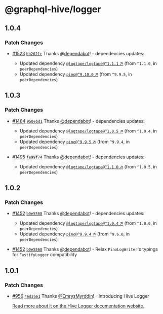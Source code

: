 # @graphql-hive/logger

## 1.0.4
### Patch Changes



- [#1523](https://github.com/graphql-hive/gateway/pull/1523) [`bb2621c`](https://github.com/graphql-hive/gateway/commit/bb2621ce85c42ccbc97c6ca128f959bcb2bb6475) Thanks [@dependabot](https://github.com/apps/dependabot)! - dependencies updates:
  
  - Updated dependency [`@logtape/logtape@^1.1.1` ↗︎](https://www.npmjs.com/package/@logtape/logtape/v/1.1.1) (from `^1.1.0`, in `peerDependencies`)
  - Updated dependency [`pino@^9.10.0` ↗︎](https://www.npmjs.com/package/pino/v/9.10.0) (from `^9.9.5`, in `peerDependencies`)

## 1.0.3
### Patch Changes



- [#1484](https://github.com/graphql-hive/gateway/pull/1484) [`950ebd1`](https://github.com/graphql-hive/gateway/commit/950ebd1d1686846b59b555695c1738e25fd3268e) Thanks [@dependabot](https://github.com/apps/dependabot)! - dependencies updates:
  
  - Updated dependency [`@logtape/logtape@^1.0.5` ↗︎](https://www.npmjs.com/package/@logtape/logtape/v/1.0.5) (from `^1.0.4`, in `peerDependencies`)
  - Updated dependency [`pino@^9.9.5` ↗︎](https://www.npmjs.com/package/pino/v/9.9.5) (from `^9.9.4`, in `peerDependencies`)


- [#1495](https://github.com/graphql-hive/gateway/pull/1495) [`fe99f74`](https://github.com/graphql-hive/gateway/commit/fe99f74dd11fdf2928ca7080d4d2e5dfd1e2f18e) Thanks [@dependabot](https://github.com/apps/dependabot)! - dependencies updates:
  
  - Updated dependency [`@logtape/logtape@^1.1.0` ↗︎](https://www.npmjs.com/package/@logtape/logtape/v/1.1.0) (from `^1.0.5`, in `peerDependencies`)

## 1.0.2
### Patch Changes



- [#1452](https://github.com/graphql-hive/gateway/pull/1452) [`b0e5568`](https://github.com/graphql-hive/gateway/commit/b0e55688d4fc22d0bfbf664de52e78e9642d7014) Thanks [@dependabot](https://github.com/apps/dependabot)! - dependencies updates:
  
  - Updated dependency [`@logtape/logtape@^1.0.4` ↗︎](https://www.npmjs.com/package/@logtape/logtape/v/1.0.4) (from `^1.0.0`, in `peerDependencies`)
  - Updated dependency [`pino@^9.9.4` ↗︎](https://www.npmjs.com/package/pino/v/9.9.4) (from `^9.6.0`, in `peerDependencies`)


- [#1452](https://github.com/graphql-hive/gateway/pull/1452) [`b0e5568`](https://github.com/graphql-hive/gateway/commit/b0e55688d4fc22d0bfbf664de52e78e9642d7014) Thanks [@dependabot](https://github.com/apps/dependabot)! - Relax `PinoLogWriter`'s typings for `FastifyLogger` compatibility

## 1.0.1
### Patch Changes



- [#956](https://github.com/graphql-hive/gateway/pull/956) [`46d2661`](https://github.com/graphql-hive/gateway/commit/46d26615c2c3c5f936c1d1bca1d03b025c1ce86a) Thanks [@EmrysMyrddin](https://github.com/EmrysMyrddin)! - Introducing Hive Logger
  
  [Read more about it on the Hive Logger documentation website.](https://the-guild.dev/graphql/hive/docs/logger)
